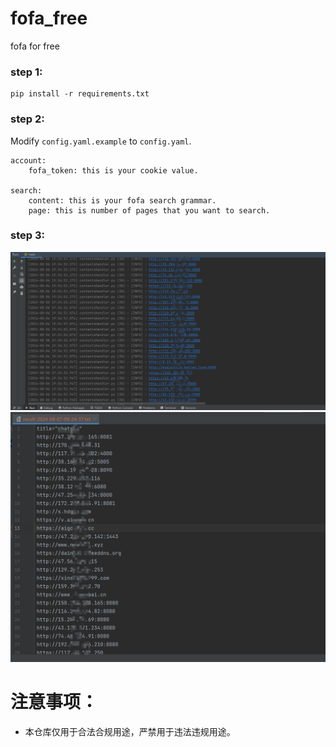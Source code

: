 # fofa_free
fofa for free


### step 1:
```
pip install -r requirements.txt
```

### step 2:
Modify `config.yaml.example` to `config.yaml`.
```angular2html
account:
    fofa_token: this is your cookie value.

search:
    content: this is your fofa search grammar.
    page: this is number of pages that you want to search.
```

### step 3:
![img_v3_02dg_67b698a3-18e3-4580-b1b7-a714a45d9ecg.jpg](images%2Fimg_v3_02dg_67b698a3-18e3-4580-b1b7-a714a45d9ecg.jpg)
![img.png](images%2Fimg.png)

# 注意事项：
- 本仓库仅用于合法合规用途，严禁用于违法违规用途。